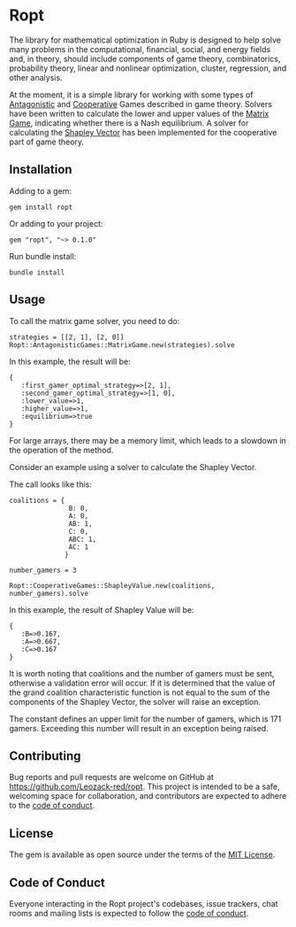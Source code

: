 # Ropt

The library for mathematical optimization in Ruby is designed to help solve many problems in the computational, financial, social, and energy fields and, in theory, should include components of game theory, combinatorics, probability theory, linear and nonlinear optimization, cluster, regression, and other analysis.

At the moment, it is a simple library for working with some types of [Antagonistic](https://en.wikipedia.org/wiki/Zero-sum_game) and [Cooperative](https://en.wikipedia.org/wiki/Cooperative_game_theory) Games described in game theory.
Solvers have been written to calculate the lower and upper values of the [Matrix Game](https://en.wikipedia.org/wiki/Normal-form_game), indicating whether there is a Nash equilibrium.
A solver for calculating the [Shapley Vector](https://en.wikipedia.org/wiki/Shapley_value) has been implemented for the cooperative part of game theory.

## Installation

Adding to a gem:

`gem install ropt`

Or adding to your project:

`gem "ropt", "~> 0.1.0"`

Run bundle install: 

`bundle install`

## Usage

To call the matrix game solver, you need to do:

```
strategies = [[2, 1], [2, 0]]
Ropt::AntagonisticGames::MatrixGame.new(strategies).solve
```

In this example, the result will be:
```
{
   :first_gamer_optimal_strategy=>[2, 1], 
   :second_gamer_optimal_strategy=>[1, 0], 
   :lower_value=>1, 
   :higher_value=>1, 
   :equilibrium=>true
}
```

For large arrays, there may be a memory limit, which leads to a slowdown in the operation of the method.

Consider an example using a solver to calculate the Shapley Vector. 

The call looks like this:
```
coalitions = {
               B: 0,
               A: 0,
               AB: 1,
               C: 0,
               ABC: 1,
               AC: 1 
              }
               
number_gamers = 3

Ropt::CooperativeGames::ShapleyValue.new(coalitions, number_gamers).solve
```

In this example, the result of Shapley Value will be:

```
{
   :B=>0.167, 
   :A=>0.667, 
   :C=>0.167
}
```
It is worth noting that coalitions and the number of gamers must be sent, otherwise a validation error will occur.
If it is determined that the value of the grand coalition characteristic function is not equal to the sum of the components of the Shapley Vector, the solver will raise an exception.

The constant defines an upper limit for the number of gamers, which is 171 gamers. Exceeding this number will result in an exception being raised.
## Contributing

Bug reports and pull requests are welcome on GitHub at https://github.com/Leozack-red/ropt. This project is intended to be a safe, welcoming space for collaboration, and contributors are expected to adhere to the [code of conduct](https://github.com/[USERNAME]/ropt/blob/main/CODE_OF_CONDUCT.md).

## License

The gem is available as open source under the terms of the [MIT License](https://opensource.org/licenses/MIT).

## Code of Conduct

Everyone interacting in the Ropt project's codebases, issue trackers, chat rooms and mailing lists is expected to follow the [code of conduct](https://github.com/[USERNAME]/ropt/blob/main/CODE_OF_CONDUCT.md).
